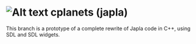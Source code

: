 # ![Alt text](https://github.com/hydren/japla/blob/wiki/logo.png "japla logo") cplanets (japla)

This branch is a prototype of a complete rewrite of Japla code in C++, using SDL and SDL widgets.
